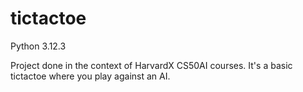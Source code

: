 # tictactoe

Python 3.12.3
 
Project done in the context of HarvardX CS50AI courses. It's a basic tictactoe where you play against an AI.
